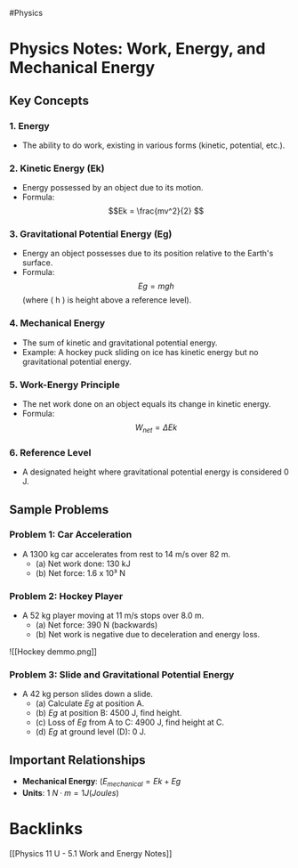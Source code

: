 #Physics
# Physics Notes: Work, Energy, and Mechanical Energy

## Key Concepts

### 1. **Energy**
- The ability to do work, existing in various forms (kinetic, potential, etc.).

### 2. **Kinetic Energy (Ek)**
- Energy possessed by an object due to its motion.
- Formula: $$Ek = \frac{mv^2}{2} $$

### 3. **Gravitational Potential Energy (Eg)**
- Energy an object possesses due to its position relative to the Earth's surface.
- Formula: $$ Eg = mgh $$ (where \( h \) is height above a reference level).

### 4. **Mechanical Energy**
- The sum of kinetic and gravitational potential energy.
- Example: A hockey puck sliding on ice has kinetic energy but no gravitational potential energy.

### 5. **Work-Energy Principle**
- The net work done on an object equals its change in kinetic energy.
- Formula: $$W_{net} = \Delta Ek $$

### 6. **Reference Level**
- A designated height where gravitational potential energy is considered 0 J.

## Sample Problems

### Problem 1: Car Acceleration
- A 1300 kg car accelerates from rest to 14 m/s over 82 m.
  - (a) Net work done: 130 kJ
  - (b) Net force: 1.6 x 10³ N

### Problem 2: Hockey Player
- A 52 kg player moving at 11 m/s stops over 8.0 m.
  - (a) Net force: 390 N (backwards)
  - (b) Net work is negative due to deceleration and energy loss.

![[Hockey demmo.png]]
### Problem 3: Slide and Gravitational Potential Energy
- A 42 kg person slides down a slide.
  - (a) Calculate $Eg$ at position A.
  - (b) $Eg$ at position B: 4500 J, find height.
  - (c) Loss of $Eg$ from A to C: 4900 J, find height at C.
  - (d) $Eg$ at ground level (D): 0 J.

## Important Relationships
- **Mechanical Energy**: $( E_{mechanical} = Ek + Eg$
- **Units**: 1 $N·m = 1 J (Joules)$

# Backlinks
[[Physics 11 U - 5.1 Work and Energy Notes]]